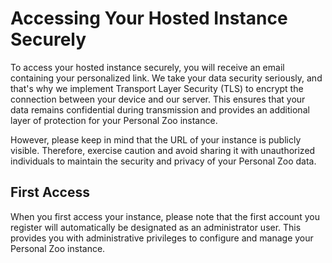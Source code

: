 # Accessing Your Hosted Instance Securely

To access your hosted instance securely, you will receive an email containing your personalized link. We take your data security seriously, and that's why we implement Transport Layer Security (TLS) to encrypt the connection between your device and our server. This ensures that your data remains confidential during transmission and provides an additional layer of protection for your Personal Zoo instance. 

However, please keep in mind that the URL of your instance is publicly visible. Therefore, exercise caution and avoid sharing it with unauthorized individuals to maintain the security and privacy of your Personal Zoo data.

## First Access

When you first access your instance, please note that the first account you register will automatically be designated as an administrator user. This provides you with administrative privileges to configure and manage your Personal Zoo instance.